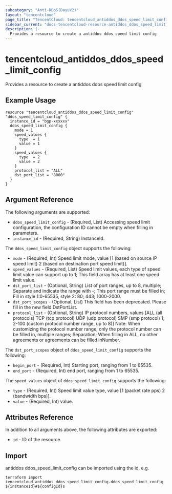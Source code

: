 ```yaml
---
subcategory: "Anti-DDoS(DayuV2)"
layout: "tencentcloud"
page_title: "TencentCloud: tencentcloud_antiddos_ddos_speed_limit_config"
sidebar_current: "docs-tencentcloud-resource-antiddos_ddos_speed_limit_config"
description: |-
  Provides a resource to create a antiddos ddos speed limit config
---
```


# tencentcloud_antiddos_ddos_speed_limit_config

Provides a resource to create a antiddos ddos speed limit config

## Example Usage

```hcl
resource "tencentcloud_antiddos_ddos_speed_limit_config" "ddos_speed_limit_config" {
  instance_id = "bgp-xxxxxx"
  ddos_speed_limit_config {
    mode = 1
    speed_values {
      type  = 1
      value = 1
    }
    speed_values {
      type  = 2
      value = 2
    }
    protocol_list = "ALL"
    dst_port_list = "8000"
  }
}
```

## Argument Reference

The following arguments are supported:

* `ddos_speed_limit_config` - (Required, List) Accessing speed limit configuration, the configuration ID cannot be empty when filling in parameters.
* `instance_id` - (Required, String) InstanceId.

The `ddos_speed_limit_config` object supports the following:

* `mode` - (Required, Int) Speed limit mode, value [1 (based on source IP speed limit) 2 (based on destination port speed limit)].
* `speed_values` - (Required, List) Speed limit values, each type of speed limit value can support up to 1; This field array has at least one speed limit value.
* `dst_port_list` - (Optional, String) List of port ranges, up to 8, multiple; Separate and indicate the range with -; This port range must be filled in; Fill in style 1:0-65535, style 2: 80; 443; 1000-2000.
* `dst_port_scopes` - (Optional, List) This field has been deprecated. Please fill in the new field DstPortList.
* `protocol_list` - (Optional, String) IP protocol numbers, values [ALL (all protocols) TCP (tcp protocol) UDP (udp protocol) SMP (smp protocol) 1; 2-100 (custom protocol number range, up to 8)] Note: When customizing the protocol number range, only the protocol number can be filled in, multiple ranges; Separation; When filling in ALL, no other agreements or agreements can be filled inNumber.

The `dst_port_scopes` object of `ddos_speed_limit_config` supports the following:

* `begin_port` - (Required, Int) Starting port, ranging from 1 to 65535.
* `end_port` - (Required, Int) end  port, ranging from 1 to 65535.

The `speed_values` object of `ddos_speed_limit_config` supports the following:

* `type` - (Required, Int) Speed limit value type, value [1 (packet rate pps) 2 (bandwidth bps)].
* `value` - (Required, Int) value.

## Attributes Reference

In addition to all arguments above, the following attributes are exported:

* `id` - ID of the resource.



## Import

antiddos ddos_speed_limit_config can be imported using the id, e.g.

```
terraform import tencentcloud_antiddos_ddos_speed_limit_config.ddos_speed_limit_config ${instanceId}#${configId}s
```

